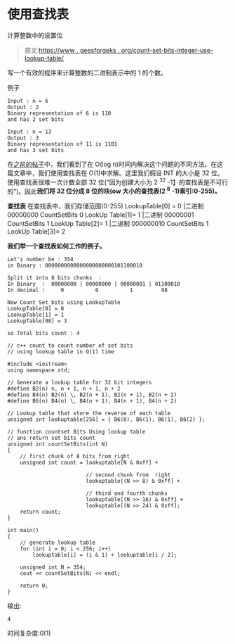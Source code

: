 # 使用查找表

计算整数中的设置位

> 原文:[https://www . geesforgeks . org/count-set-bits-integer-use-lookup-table/](https://www.geeksforgeeks.org/count-set-bits-integer-using-lookup-table/)

写一个有效的程序来计算整数的二进制表示中的 1 的个数。

例子

```
Input : n = 6
Output : 2
Binary representation of 6 is 110 
and has 2 set bits

Input : n = 13
Output : 3
Binary representation of 11 is 1101 
and has 3 set bits

```

在[之前的帖子](https://www.geeksforgeeks.org/count-set-bits-in-an-integer/)中，我们看到了在 O(log n)时间内解决这个问题的不同方法。在这篇文章中，我们使用查找表在 O(1)中求解。这里我们假设 INT 的大小是 32 位。使用查找表很难一次计数全部 32 位(“因为创建大小为 2 <sup>32</sup> -1】的查找表是不可行的”)。因此**我们将 32 位分成 8 位的块(ow 大小的查找表(2 <sup>8</sup> -1)索引:0-255)。**

**查找表**
在查找表中，我们存储范围(0-255)
LookupTable[0] = 0 |二进制 00000000 CountSetBits 0
LookUp Table[1]= 1 |二进制 00000001 CountSetBits 1
LookUp Table[2]= 1 |二进制 000000010 CountSetBits 1
LookUp Table[3]= 2

**我们举一个查找表如何工作的例子。**

```
Let's number be : 354 
in Binary : 0000000000000000000000101100010

Split it into 8 bits chunks  :
In Binary  :  00000000 | 00000000 | 00000001 | 01100010
In decimal :     0          0          1         98

Now Count Set_bits using LookupTable
LookupTable[0] = 0
LookupTable[1] = 1
LookupTable[98] = 3

so Total bits count : 4 

```

```
// c++ count to count number of set bits
// using lookup table in O(1) time

#include <iostream>
using namespace std;

// Generate a lookup table for 32 bit integers
#define B2(n) n, n + 1, n + 1, n + 2
#define B4(n) B2(n) \, B2(n + 1), B2(n + 1), B2(n + 2)
#define B6(n) B4(n) \, B4(n + 1), B4(n + 1), B4(n + 2)

// Lookup table that store the reverse of each table
unsigned int lookuptable[256] = { B6(0), B6(1), B6(1), B6(2) };

// function countset Bits Using lookup table
// ans return set bits count
unsigned int countSetBits(int N)
{
    // first chunk of 8 bits from right
    unsigned int count = lookuptable[N & 0xff] +

                         // second chunk from  right
                         lookuptable[(N >> 8) & 0xff] + 

                         // third and fourth chunks
                         lookuptable[(N >> 16) & 0xff] + 
                         lookuptable[(N >> 24) & 0xff];
    return count;
}

int main()
{
    // generate lookup table
    for (int i = 0; i < 256; i++)
        lookuptable[i] = (i & 1) + lookuptable[i / 2];

    unsigned int N = 354;
    cout << countSetBits(N) << endl;

    return 0;
}
```

输出:

```
4 

```

时间复杂度:0(1)